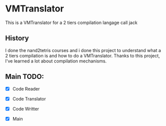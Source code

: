 # VMTranslator
This is a VMTranslator for a 2 tiers compilation langage call jack 

## History
I done the nand2tetris courses and i done this project to understand what a 2 tiers compilation is and how to do a VMTranslator. Thanks to this project, I've learned a lot about compilation mechanisms.


## Main TODO:
* [x] Code Reader
* [x] Code Translator
* [x] Code Writter
* [x] Main

